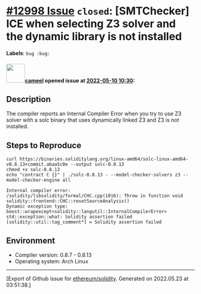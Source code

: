 # [\#12998 Issue](https://github.com/ethereum/solidity/issues/12998) `closed`: [SMTChecker] ICE when selecting Z3 solver and the dynamic library is not installed
**Labels**: `bug :bug:`


#### <img src="https://avatars.githubusercontent.com/u/137030?v=4" width="50">[cameel](https://github.com/cameel) opened issue at [2022-05-10 10:30](https://github.com/ethereum/solidity/issues/12998):

## Description
The compiler reports an Internal Compiler Error when you try to use Z3 solver with a solc binary that uses dynamically linked Z3 and Z3 is not installed.

## Steps to Reproduce
```
curl https://binaries.soliditylang.org/linux-amd64/solc-linux-amd64-v0.8.13+commit.abaa5c0e --output solc-0.8.13
chmod +x solc-0.8.13
echo "contract C {}" | ./solc-0.8.13 - --model-checker-solvers z3 --model-checker-engine all
```
```
Internal compiler error:
/solidity/libsolidity/formal/CHC.cpp(1016): Throw in function void solidity::frontend::CHC::resetSourceAnalysis()
Dynamic exception type: boost::wrapexcept<solidity::langutil::InternalCompilerError>
std::exception::what: Solidity assertion failed
[solidity::util::tag_comment*] = Solidity assertion failed
```

## Environment
- Compiler version: 0.8.7 - 0.8.13
- Operating system: Arch Linux




-------------------------------------------------------------------------------



[Export of Github issue for [ethereum/solidity](https://github.com/ethereum/solidity). Generated on 2022.05.23 at 03:51:38.]
